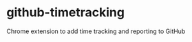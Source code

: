 github-timetracking
===================

Chrome extension to add time tracking and reporting to GitHub

